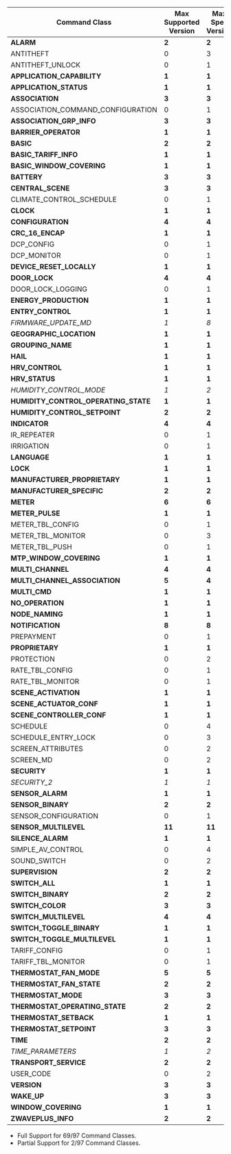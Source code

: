 Command Class | Max Supported Version | Max Spec Version | Support
--------------|-------------------|---------------|---------
**ALARM** | **2** | **2** | **Full**
ANTITHEFT | 0 | 3 | None
ANTITHEFT_UNLOCK | 0 | 1 | None
**APPLICATION_CAPABILITY** | **1** | **1** | **Full**
**APPLICATION_STATUS** | **1** | **1** | **Full**
**ASSOCIATION** | **3** | **3** | **Full**
ASSOCIATION_COMMAND_CONFIGURATION | 0 | 1 | None
**ASSOCIATION_GRP_INFO** | **3** | **3** | **Full**
**BARRIER_OPERATOR** | **1** | **1** | **Full**
**BASIC** | **2** | **2** | **Full**
**BASIC_TARIFF_INFO** | **1** | **1** | **Full**
**BASIC_WINDOW_COVERING** | **1** | **1** | **Full**
**BATTERY** | **3** | **3** | **Full**
**CENTRAL_SCENE** | **3** | **3** | **Full**
CLIMATE_CONTROL_SCHEDULE | 0 | 1 | None
**CLOCK** | **1** | **1** | **Full**
**CONFIGURATION** | **4** | **4** | **Full**
**CRC_16_ENCAP** | **1** | **1** | **Full**
DCP_CONFIG | 0 | 1 | None
DCP_MONITOR | 0 | 1 | None
**DEVICE_RESET_LOCALLY** | **1** | **1** | **Full**
**DOOR_LOCK** | **4** | **4** | **Full**
DOOR_LOCK_LOGGING | 0 | 1 | None
**ENERGY_PRODUCTION** | **1** | **1** | **Full**
**ENTRY_CONTROL** | **1** | **1** | **Full**
*FIRMWARE_UPDATE_MD* | *1* | *8* | *Partial*
**GEOGRAPHIC_LOCATION** | **1** | **1** | **Full**
**GROUPING_NAME** | **1** | **1** | **Full**
**HAIL** | **1** | **1** | **Full**
**HRV_CONTROL** | **1** | **1** | **Full**
**HRV_STATUS** | **1** | **1** | **Full**
*HUMIDITY_CONTROL_MODE* | *1* | *2* | *Full*
**HUMIDITY_CONTROL_OPERATING_STATE** | **1** | **1** | **Full**
**HUMIDITY_CONTROL_SETPOINT** | **2** | **2** | **Full**
**INDICATOR** | **4** | **4** | **Full**
IR_REPEATER | 0 | 1 | None
IRRIGATION | 0 | 1 | None
**LANGUAGE** | **1** | **1** | **Full**
**LOCK** | **1** | **1** | **Full**
**MANUFACTURER_PROPRIETARY** | **1** | **1** | **Full**
**MANUFACTURER_SPECIFIC** | **2** | **2** | **Full**
**METER** | **6** | **6** | **Full**
**METER_PULSE** | **1** | **1** | **Full**
METER_TBL_CONFIG | 0 | 1 | None
METER_TBL_MONITOR | 0 | 3 | None
METER_TBL_PUSH | 0 | 1 | None
**MTP_WINDOW_COVERING** | **1** | **1** | **Full**
**MULTI_CHANNEL** | **4** | **4** | **Full**
**MULTI_CHANNEL_ASSOCIATION** | **5** | **4** | **Full**
**MULTI_CMD** | **1** | **1** | **Full**
**NO_OPERATION** | **1** | **1** | **Full**
**NODE_NAMING** | **1** | **1** | **Full**
**NOTIFICATION** | **8** | **8** | **Full**
PREPAYMENT | 0 | 1 | None
**PROPRIETARY** | **1** | **1** | **Full**
PROTECTION | 0 | 2 | None
RATE_TBL_CONFIG | 0 | 1 | None
RATE_TBL_MONITOR | 0 | 1 | None
**SCENE_ACTIVATION** | **1** | **1** | **Full**
**SCENE_ACTUATOR_CONF** | **1** | **1** | **Full**
**SCENE_CONTROLLER_CONF** | **1** | **1** | **Full**
SCHEDULE | 0 | 4 | None
SCHEDULE_ENTRY_LOCK | 0 | 3 | None
SCREEN_ATTRIBUTES | 0 | 2 | None
SCREEN_MD | 0 | 2 | None
**SECURITY** | **1** | **1** | **Full**
*SECURITY_2* | *1* | *1* | *Partial*
**SENSOR_ALARM** | **1** | **1** | **Full**
**SENSOR_BINARY** | **2** | **2** | **Full**
SENSOR_CONFIGURATION | 0 | 1 | None
**SENSOR_MULTILEVEL** | **11** | **11** | **Full**
**SILENCE_ALARM** | **1** | **1** | **Full**
SIMPLE_AV_CONTROL | 0 | 4 | None
SOUND_SWITCH | 0 | 2 | None
**SUPERVISION** | **2** | **2** | **Full**
**SWITCH_ALL** | **1** | **1** | **Full**
**SWITCH_BINARY** | **2** | **2** | **Full**
**SWITCH_COLOR** | **3** | **3** | **Full**
**SWITCH_MULTILEVEL** | **4** | **4** | **Full**
**SWITCH_TOGGLE_BINARY** | **1** | **1** | **Full**
**SWITCH_TOGGLE_MULTILEVEL** | **1** | **1** | **Full**
TARIFF_CONFIG | 0 | 1 | None
TARIFF_TBL_MONITOR | 0 | 1 | None
**THERMOSTAT_FAN_MODE** | **5** | **5** | **Full**
**THERMOSTAT_FAN_STATE** | **2** | **2** | **Full**
**THERMOSTAT_MODE** | **3** | **3** | **Full**
**THERMOSTAT_OPERATING_STATE** | **2** | **2** | **Full**
**THERMOSTAT_SETBACK** | **1** | **1** | **Full**
**THERMOSTAT_SETPOINT** | **3** | **3** | **Full**
**TIME** | **2** | **2** | **Full**
*TIME_PARAMETERS* | *1* | *2* | *Full*
**TRANSPORT_SERVICE** | **2** | **2** | **Full**
USER_CODE | 0 | 2 | None
**VERSION** | **3** | **3** | **Full**
**WAKE_UP** | **3** | **3** | **Full**
**WINDOW_COVERING** | **1** | **1** | **Full**
**ZWAVEPLUS_INFO** | **2** | **2** | **Full**

- Full Support for 69/97 Command Classes.
- Partial Support for 2/97 Command Classes.